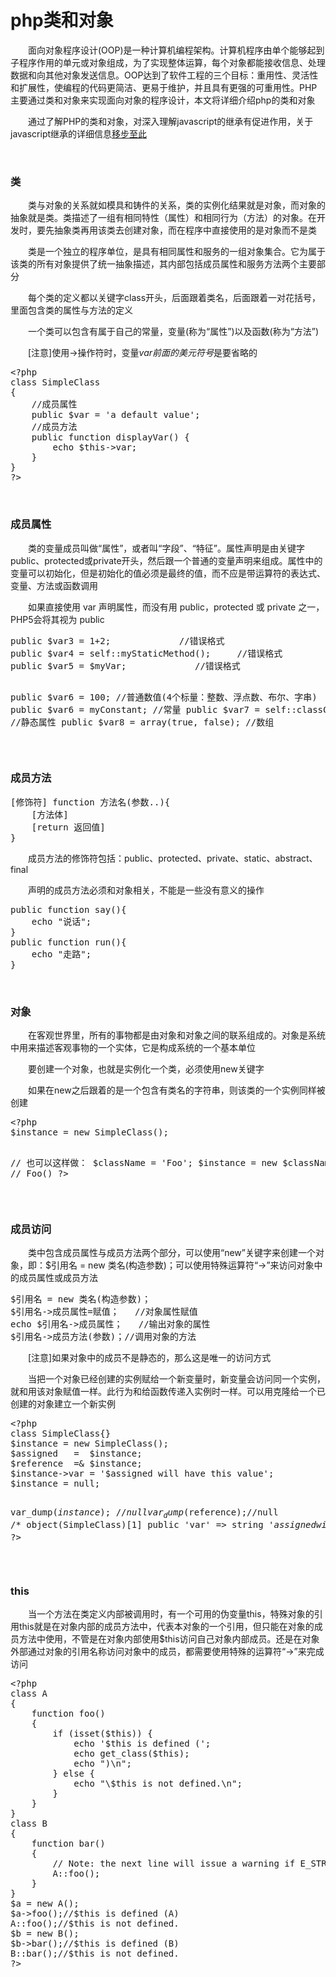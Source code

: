 # php类和对象

　　面向对象程序设计(OOP)是一种计算机编程架构。计算机程序由单个能够起到子程序作用的单元或对象组成，为了实现整体运算，每个对象都能接收信息、处理数据和向其他对象发送信息。OOP达到了软件工程的三个目标：重用性、灵活性和扩展性，使编程的代码更简洁、更易于维护，并且具有更强的可重用性。PHP主要通过类和对象来实现面向对象的程序设计，本文将详细介绍php的类和对象

　　通过了解PHP的类和对象，对深入理解javascript的继承有促进作用，关于javascript继承的详细信息[移步至此](http://www.cnblogs.com/xiaohuochai/p/5753952.html)

&nbsp;

### 类

　　类与对象的关系就如模具和铸件的关系，类的实例化结果就是对象，而对象的抽象就是类。类描述了一组有相同特性（属性）和相同行为（方法）的对象。在开发时，要先抽象类再用该类去创建对象，而在程序中直接使用的是对象而不是类

　　类是一个独立的程序单位，是具有相同属性和服务的一组对象集合。它为属于该类的所有对象提供了统一抽象描述，其内部包括成员属性和服务方法两个主要部分

　　每个类的定义都以关键字class开头，后面跟着类名，后面跟着一对花括号，里面包含类的属性与方法的定义

　　一个类可以包含有属于自己的常量，变量(称为&ldquo;属性&rdquo;)以及函数(称为&ldquo;方法&rdquo;)

　　[注意]使用-&gt;操作符时，变量$var前面的美元符号$是要省略的

<div class="cnblogs_code">
<pre>&lt;?php
class SimpleClass
{
    //成员属性
    public $var = 'a default value';
    //成员方法
    public function displayVar() {
        echo $this-&gt;var;
    }
}
?&gt;</pre>
</div>

&nbsp;

### 成员属性

　　类的变量成员叫做&ldquo;属性&rdquo;，或者叫&ldquo;字段&rdquo;、&ldquo;特征&rdquo;。属性声明是由关键字public、protected或private开头，然后跟一个普通的变量声明来组成。属性中的变量可以初始化，但是初始化的值必须是最终的值，而不应是带运算符的表达式、变量、方法或函数调用

　　如果直接使用 var 声明属性，而没有用 public，protected 或 private 之一，PHP5会将其视为 public

<div class="cnblogs_code">
<pre>public $var3 = 1+2;             //错误格式
public $var4 = self::myStaticMethod();     //错误格式
public $var5 = $myVar;             //错误格式

public $var6 = 100; //普通数值(4个标量：整数、浮点数、布尔、字串)
public $var6 = myConstant;         //常量
public $var7 = self::classConstant;     //静态属性
public $var8 = array(true, false);      //数组</pre>
</div>

&nbsp;

### 成员方法

<div class="cnblogs_code">
<pre>[修饰符] function 方法名(参数..){
    [方法体]
    [return 返回值]
}</pre>
</div>

　　成员方法的修饰符包括：public、protected、private、static、abstract、final

　　声明的成员方法必须和对象相关，不能是一些没有意义的操作

<div class="cnblogs_code">
<pre>public function say(){   
    echo "说话";      
}       
public function run(){    
    echo "走路";      
}</pre>
</div>

&nbsp;

### 对象

　　在客观世界里，所有的事物都是由对象和对象之间的联系组成的。对象是系统中用来描述客观事物的一个实体，它是构成系统的一个基本单位

　　要创建一个对象，也就是实例化一个类，必须使用new关键字

　　如果在new之后跟着的是一个包含有类名的字符串，则该类的一个实例同样被创建

<div class="cnblogs_code">
<pre>&lt;?php
$instance = new SimpleClass();

// 也可以这样做：
$className = 'Foo';
$instance = new $className(); // Foo()
?&gt;</pre>
</div>

&nbsp;

### 成员访问

　　类中包含成员属性与成员方法两个部分，可以使用&ldquo;new&rdquo;关键字来创建一个对象，即：$引用名 = new 类名(构造参数)；可以使用特殊运算符&ldquo;-&gt;&rdquo;来访问对象中的成员属性或成员方法

<div class="cnblogs_code">
<pre>$引用名 = new 类名(构造参数)；
$引用名-&gt;成员属性=赋值；   //对象属性赋值    
echo $引用名-&gt;成员属性；   //输出对象的属性    
$引用名-&gt;成员方法(参数)；//调用对象的方法</pre>
</div>

　　[注意]如果对象中的成员不是静态的，那么这是唯一的访问方式

　　当把一个对象已经创建的实例赋给一个新变量时，新变量会访问同一个实例，就和用该对象赋值一样。此行为和给函数传递入实例时一样。可以用克隆给一个已创建的对象建立一个新实例

<div class="cnblogs_code">
<pre>&lt;?php
class SimpleClass{}
$instance = new SimpleClass();
$assigned   =  $instance;
$reference  =&amp; $instance;
$instance-&gt;var = '$assigned will have this value';
$instance = null; 

var_dump($instance);//null
var_dump($reference);//null
/*
object(SimpleClass)[1]
  public 'var' =&gt; string '$assigned will have this value' (length=30)
 */
var_dump($assigned);
?&gt;</pre>
</div>

&nbsp;

### this

　　当一个方法在类定义内部被调用时，有一个可用的伪变量this，特殊对象的引用this就是在对象内部的成员方法中，代表本对象的一个引用，但只能在对象的成员方法中使用，不管是在对象内部使用$this访问自己对象内部成员。还是在对象外部通过对象的引用名称访问对象中的成员，都需要使用特殊的运算符&ldquo;-&gt;&rdquo;来完成访问

<div class="cnblogs_code">
<pre>&lt;?php
class A
{
    function foo()
    {
        if (isset($this)) {
            echo '$this is defined (';
            echo get_class($this);
            echo ")\n";
        } else {
            echo "\$this is not defined.\n";
        }
    }
}
class B
{
    function bar()
    {
        // Note: the next line will issue a warning if E_STRICT is enabled.
        A::foo();
    }
}
$a = new A();
$a-&gt;foo();//$this is defined (A) 
A::foo();//$this is not defined. 
$b = new B();
$b-&gt;bar();//$this is defined (B) 
B::bar();//$this is not defined.
?&gt;</pre>
</div>
